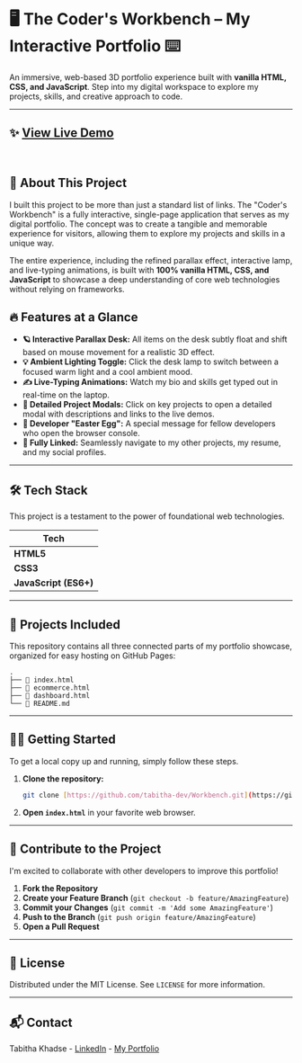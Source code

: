 # 🖥️ The Coder's Workbench – My Interactive Portfolio ⌨️

An immersive, web-based 3D portfolio experience built with **vanilla HTML, CSS, and JavaScript**. Step into my digital workspace to explore my projects, skills, and creative approach to code.

---

## ✨ [View Live Demo](https://tabitha-dev.github.io/Workbench/)







<br>

## 🚀 About This Project

I built this project to be more than just a standard list of links. The "Coder's Workbench" is a fully interactive, single-page application that serves as my digital portfolio. The concept was to create a tangible and memorable experience for visitors, allowing them to explore my projects and skills in a unique way.

The entire experience, including the refined parallax effect, interactive lamp, and live-typing animations, is built with **100% vanilla HTML, CSS, and JavaScript** to showcase a deep understanding of core web technologies without relying on frameworks.

## 🔥 Features at a Glance

* **🪐 Interactive Parallax Desk:** All items on the desk subtly float and shift based on mouse movement for a realistic 3D effect.
* **💡 Ambient Lighting Toggle:** Click the desk lamp to switch between a focused warm light and a cool ambient mood.
* **✍️ Live-Typing Animations:** Watch my bio and skills get typed out in real-time on the laptop.
* **📂 Detailed Project Modals:** Click on key projects to open a detailed modal with descriptions and links to the live demos.
* **🤫 Developer "Easter Egg":** A special message for fellow developers who open the browser console.
* **🔗 Fully Linked:** Seamlessly navigate to my other projects, my resume, and my social profiles.

---

## 🛠️ Tech Stack

This project is a testament to the power of foundational web technologies.

| Tech                |   
| ------------------- | 
| **HTML5** | 
| **CSS3** | 
| **JavaScript (ES6+)** |

---

## 📂 Projects Included

This repository contains all three connected parts of my portfolio showcase, organized for easy hosting on GitHub Pages:

```
.
├── 📄 index.html      
├── 📄 ecommerce.html  
├── 📄 dashboard.html  
└── 📄 README.md
```

---

## 🏃‍♀️ Getting Started

To get a local copy up and running, simply follow these steps.

1.  **Clone the repository:**
    ```sh
    git clone [https://github.com/tabitha-dev/Workbench.git](https://github.com/tabitha-dev/Workbench.git)
    ```
2.  **Open `index.html`** in your favorite web browser.

---

## 🤝 Contribute to the Project

I'm excited to collaborate with other developers to improve this portfolio!

1.  **Fork the Repository**
2.  **Create your Feature Branch** (`git checkout -b feature/AmazingFeature`)
3.  **Commit your Changes** (`git commit -m 'Add some AmazingFeature'`)
4.  **Push to the Branch** (`git push origin feature/AmazingFeature`)
5.  **Open a Pull Request**

---

## 📄 License

Distributed under the MIT License. See `LICENSE` for more information.

---

## 📬 Contact

Tabitha Khadse - [LinkedIn](https://www.linkedin.com/in/tabitha-dev) - [My Portfolio](https://code.tabitha.dev/)
